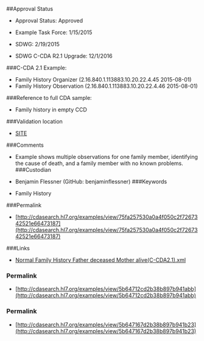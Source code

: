 ##Approval Status 

* Approval Status: Approved
* Example Task Force: 1/15/2015
* SDWG: 2/19/2015

* SDWG C-CDA R2.1 Upgrade: 12/1/2016    

###C-CDA 2.1 Example: 
 

* Family History Organizer (2.16.840.1.113883.10.20.22.4.45 2015-08-01)
* Family History Observation (2.16.840.1.113883.10.20.22.4.46 2015-08-01)

###Reference to full CDA sample:
* Family history in empty CCD


###Validation location

* [SITE](https://sitenv.org/sandbox-ccda/ccda-validator)


###Comments

* Example shows multiple observations for one family member, identifying the cause of death, and a family member with no known problems.
###Custodian

*  Benjamin Flessner (GitHub: benjaminflessner)
###Keywords

* Family History

###Permalink 

* [http://cdasearch.hl7.org/examples/view/75fa257530a0a4f050c2f7267342521e66473187](http://cdasearch.hl7.org/examples/view/75fa257530a0a4f050c2f7267342521e66473187)

###Links 

* [Normal Family History Father deceased Mother alive(C-CDA2.1).xml](https://github.com/HL7/C-CDA-Examples/tree/master/Family%20History/Normal%20Family%20History%20Father%20deceased-Mother%20alive/Normal%20Family%20History%20Father%20deceased%20Mother%20alive%28C-CDA2.1%29.xml)


### Permalink 

* [http://cdasearch.hl7.org/examples/view/5b64712cd2b38b897b941abb](http://cdasearch.hl7.org/examples/view/5b64712cd2b38b897b941abb)

### Permalink 

* [http://cdasearch.hl7.org/examples/view/5b647167d2b38b897b941b23](http://cdasearch.hl7.org/examples/view/5b647167d2b38b897b941b23)